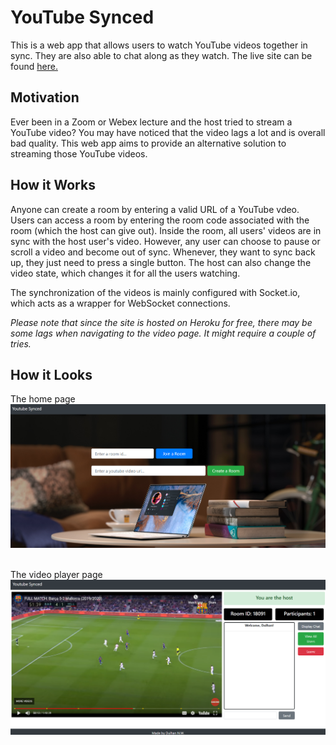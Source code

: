 # YouTube Synced

This is a web app that allows users to watch YouTube videos together in sync. They are also able to chat along as they watch. The live site can be found <a href = "https://youtube-synced.herokuapp.com/"> here. </a>

## Motivation

Ever been in a Zoom or Webex lecture and the host tried to stream a YouTube video? You may have noticed that the video lags a lot and is overall bad quality. This web app aims to provide an alternative solution to streaming those YouTube videos.

## How it Works

Anyone can create a room by entering a valid URL of a YouTube vdeo. Users can access a room by entering the room code associated with the room (which the host can give out). Inside the room, all users' videos are in sync with the host user's video. However, any user can choose to pause or scroll a video and become out of sync. Whenever, they want to sync back up, they just need to press a single button. The host can also change the video state, which changes it for all the users watching.

The synchronization of the videos is mainly configured with Socket.io, which acts as a wrapper for WebSocket connections.

*Please note that since the site is hosted on Heroku for free, there may be some lags when navigating to the video page. It might require a couple of tries.*

## How it Looks

The home page
![An image of the home page](./images/home-page.png)

</br>The video player page
![An image of the video page](./images/video-page.png)


